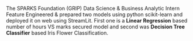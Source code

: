 The SPARKS Foundation (GRIP)
Data Science & Business Analytic Intern
Feature Engineered & prepared two models using python scikit-learn and deployed it on web using StreamLit. First one is a **Linear Regression** based number of hours VS marks secured model and second was **Decision Tree Classifier** based Iris Flower Classification.
